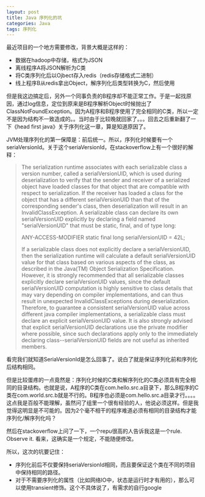```yaml
---
layout: post
title: Java 序列化的坑
categories: Java
tags: 序列化
---
```


最近项目的一个地方需要修改，背景大概是这样的：

* 数据在hadoop中存储，格式为JSON
* 离线程序A将JSON解析为C类
* 将C类序列化后以Ojbect存入redis（redis存储格式二进制）
* 线上程序B从redis拿出Object，解序列化后类型转换为C，然后使用

但是我这边搞定后，另外一个同事负责的B程序却不能正常工作。于是一起找原因，通过log信息，定位到原来是B程序解析Object时候抛出了ClassNotFoundException。因为A程序和B程序使用了完全相同的C类，所以一定不是因为结构不一致造成的。。当时由于比较晚就回家了。。。回去之后重新翻了一下《head first java》关于序列化这一章，算是知道原因了。

JVM处理序列化的第一保障是：前后统一。所以，序列化时候要有一个seriaVersionId。关于这个seriaVersionId，在stackoverflow上有一个很好的解释：

> The serialization runtime associates with each serializable class a version number, called a serialVersionUID, which is used during deserialization to verify that the sender and receiver of a serialized object have loaded classes for that object that are compatible with respect to serialization. If the receiver has loaded a class for the object that has a different serialVersionUID than that of the corresponding sender's class, then deserialization will result in an InvalidClassException. A serializable class can declare its own serialVersionUID explicitly by declaring a field named "serialVersionUID" that must be static, final, and of type long:
> 
> ANY-ACCESS-MODIFIER static final long serialVersionUID = 42L;
> 
> If a serializable class does not explicitly declare a serialVersionUID, then the serialization runtime will calculate a default serialVersionUID value for that class based on various aspects of the class, as described in the Java(TM) Object Serialization Specification. However, it is strongly recommended that all serializable classes explicitly declare serialVersionUID values, since the default serialVersionUID computation is highly sensitive to class details that may vary depending on compiler implementations, and can thus result in unexpected InvalidClassExceptions during deserialization. Therefore, to guarantee a consistent serialVersionUID value across different java compiler implementations, a serializable class must declare an explicit serialVersionUID value. It is also strongly advised that explicit serialVersionUID declarations use the private modifier where possible, since such declarations apply only to the immediately declaring class--serialVersionUID fields are not useful as inherited members.

看完我们就知道SeriaVersionId是怎么回事了。说白了就是保证序列化前和序列化后结构相同。

但是比较蛋疼的一点竟然是：序列化时候的C类和解序列化的C类必须具有完全相同的目录结构。也就是说，A程序的C类在com.hello.src.a目录下，那么B程序的C类在com.world.src.b就是不行的。B程序也必须是com.hello.src.a目录才行。。。。这点我是百般不能理解，虽然问了组里一个很有经验的人，他说必须这样。但是我觉得这明显是不可能的。因为2个毫不相干的程序难道必须有相同的目录结构才能序列化/解序列化吗？

然后在stackoverflow上问了一下，一个repu很高的人告诉我这是一个rule. Observe it. 看来，这确实是一个规定，不能随便修改。

所以，这次的坑要记住：

* 序列化前后不仅要保持seriaVersionId相同，而且要保证这个类在不同的项目中保持相同的路径。
* 对于不需要序列化的属性（比如网络IO中，状态是运行时才有用的），那么可以使用transient修饰。这个不具体说了，有需求的自行google
